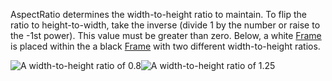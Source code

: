 AspectRatio determines the width-to-height ratio to maintain. To flip the ratio to height-to-width, take the inverse (divide 1 by the number or raise to the -1st power). This value must be greater than zero. Below, a white [Frame](https://developer.roblox.com/en-us/api-reference/class/Frame) is placed within the a black [Frame](https://developer.roblox.com/en-us/api-reference/class/Frame) with two different width-to-height ratios.

![A width-to-height ratio of 0.8](https://developer.roblox.com/assets/bltb4147bb1d3de0224/UIAspectRatioConstraint_Ratio_0.8.png)![A width-to-height ratio of 1.25](https://developer.roblox.com/assets/blt9874bdf1824f7688/UIAspectRatioConstraint_Ratio_1.25.png)